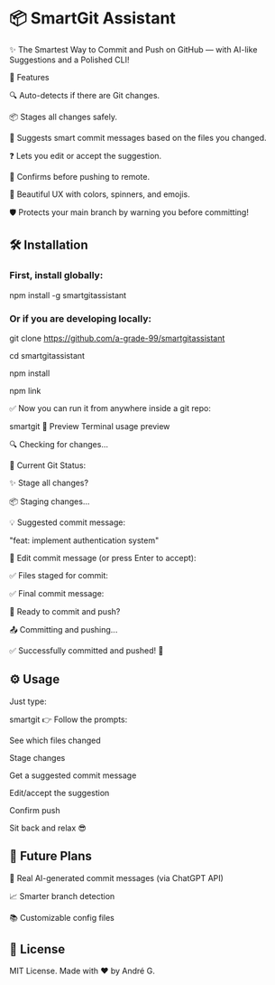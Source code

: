# 📦 SmartGit Assistant

✨ The Smartest Way to Commit and Push on GitHub — with AI-like Suggestions and a Polished CLI!

🚀 Features

🔍 Auto-detects if there are Git changes.

📦 Stages all changes safely.

💬 Suggests smart commit messages based on the files you changed.

❓ Lets you edit or accept the suggestion.

🚀 Confirms before pushing to remote.

🎨 Beautiful UX with colors, spinners, and emojis.

🛡️ Protects your main branch by warning you before committing!

## 🛠️ Installation

### First, install globally:

npm install -g smartgitassistant

### Or if you are developing locally:

git clone https://github.com/a-grade-99/smartgitassistant

cd smartgitassistant

npm install

npm link

✅ Now you can run it from anywhere inside a git repo:

smartgit
📸 Preview
Terminal usage preview

🔍 Checking for changes...

📝 Current Git Status:

✨ Stage all changes?

📦 Staging changes...

💡 Suggested commit message:

"feat: implement authentication system"

📝 Edit commit message (or press Enter to accept):

✅ Files staged for commit:

✅ Final commit message:

🚀 Ready to commit and push?

📤 Committing and pushing...

✅ Successfully committed and pushed! 🎉

## ⚙️ Usage

Just type:

smartgit
👉 Follow the prompts:

See which files changed

Stage changes

Get a suggested commit message

Edit/accept the suggestion

Confirm push

Sit back and relax 😎

## 🧠 Future Plans

🤖 Real AI-generated commit messages (via ChatGPT API)

📈 Smarter branch detection

📚 Customizable config files

## 📜 License

MIT License.
Made with ❤️ by André G.
